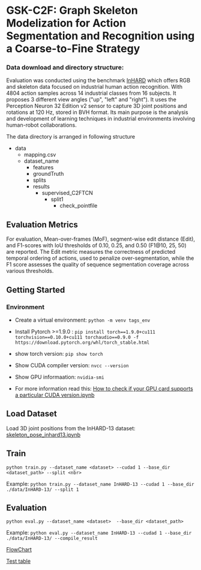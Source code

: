 # GSK-C2F: Graph Skeleton Modelization for Action Segmentation and Recognition using a Coarse-to-Fine Strategy


### Data download and directory structure:
Evaluation was conducted using the benchmark [InHARD](https://paperswithcode.com/dataset/inhard) which offers RGB and skeleton data focused on industrial human action recognition. With 4804 action samples across 14 industrial classes from 16 subjects. It proposes 3 different view angles ("up", "left" and "right"). It uses the Perception Neuron 32 Edition v2 sensor to capture 3D joint positions and rotations at 120 Hz, stored in BVH format. Its main purpose is the analysis and development of learning techniques in industrial environments involving human-robot collaborations.

The data directory is arranged in following structure

- data
   - mapping.csv
   - dataset_name
     - features 
     - groundTruth
     - splits
     - results
        - supervised_C2FTCN
            - split1
              - check_pointfile

## Evaluation Metrics

For evaluation, Mean-over-frames (MoF), segment-wise edit distance (Edit), and F1-scores with IoU thresholds of 0.10, 0.25, and 0.50 (F1@10, 25, 50) are reported. The Edit metric measures the
correctness of predicted temporal ordering of actions, used to penalize over-segmentation, while the F1 score assesses the quality of sequence segmentation coverage across various thresholds.

## Getting Started

### Environment
- Create a virtual environment: `python -m venv tags_env`
- Install Pytorch >=1.9.0 : `pip install torch==1.9.0+cu111 torchvision==0.10.0+cu111 torchaudio==0.9.0 -f https://download.pytorch.org/whl/torch_stable.html`

- show torch version: `pip show torch`
- Show CUDA compiler version: `nvcc --version`
- Show GPU informaation: `nvidia-smi`
- For more information read this: [How to check if your GPU card supports a particular CUDA version.ipynb](https://github.com/ToufikBenmessabih/GSK-ED/blob/1b95908f603063f7370d63bf74b6eb5feebe8f44/How%20to%20check%20if%20your%20GPU%20card%20supports%20a%20particular%20CUDA%20version.ipynb)
  
## Load Dataset

Load 3D joint positions from the InHARD-13 dataset: [skeleton_pose_inhard13.ipynb](https://github.com/ToufikBenmessabih/GSK-ED/blob/85dfadcdbcbd5bce91bd8c76443894cf3cca76d5/skeleton_pose_inhard13.ipynb)

## Train
`python train.py --dataset_name <dataset> --cudad 1 --base_dir <dataset_path> --split <nbr>`

Example: `python train.py --dataset_name InHARD-13 --cudad 1 --base_dir ./data/InHARD-13/ --split 1`

## Evaluation
`python eval.py --dataset_name <dataset>  --base_dir <dataset_path>`

Example: `python eval.py --dataset_name InHARD-13 --cudad 1 --base_dir ./data/InHARD-13/ --compile_result`

[FlowChart](https://viewer.diagrams.net/?tags=%7B%7D&highlight=0000ff&edit=_blank&layers=1&nav=1#G1ZXNX5TX5S1Y__h-Z_5sWsbrjy9MwEDAM)


[Test table](https://cesifr.sharepoint.com/:x:/s/HumanActionRecognition/ERxhL1xm9yNGquZTXgwo0VcBwAlLfIaYgj7Fxr5bgHjdNw?e=ZilQLi)

